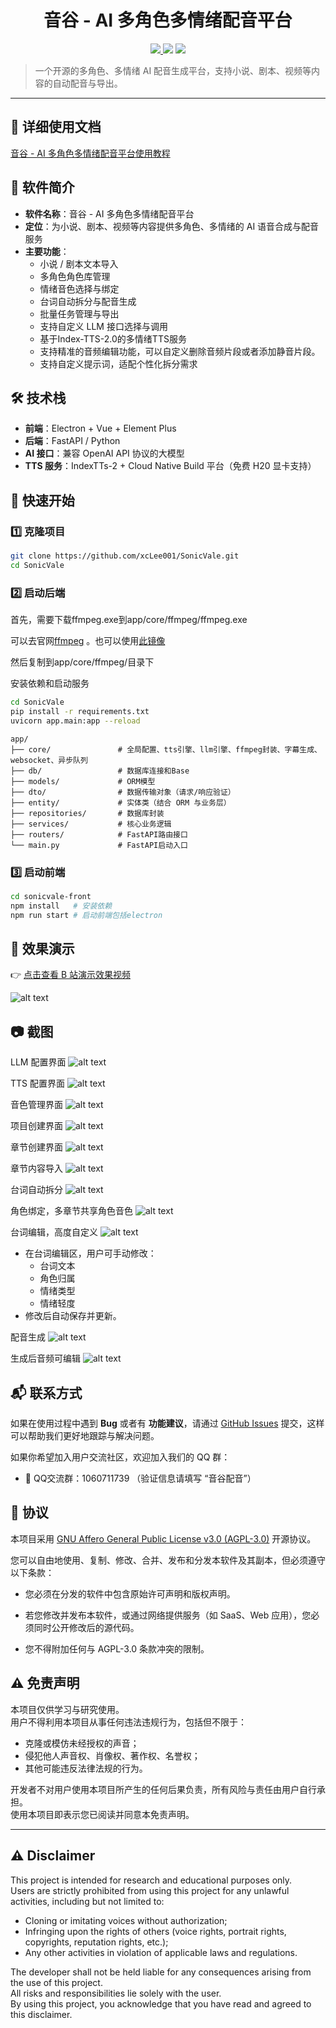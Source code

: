 <div align="center">

# 音谷 - AI 多角色多情绪配音平台

</div>
<p align="center">

<!-- 🌟 官方链接徽章 -->
<a href="https://sw4s2hg7k5y.feishu.cn/wiki/WjbUw1t7JiWIa7k2pFXcxqSbnde?from=from_copylink">
  <img src="https://img.shields.io/badge/飞书-使用教程-4285F4?logo=googleclassroom&logoColor=white" />
</a>
<img src="https://img.shields.io/badge/license-AGPLv3-blue?logo=gnu" />
<img src="https://img.shields.io/badge/release-v1.0.6-brightgreen?logo=semver" />
</p>

> 一个开源的多角色、多情绪 AI 配音生成平台，支持小说、剧本、视频等内容的自动配音与导出。  

---
## 📝 详细使用文档
[音谷 - AI 多角色多情绪配音平台使用教程](https://sw4s2hg7k5y.feishu.cn/wiki/WjbUw1t7JiWIa7k2pFXcxqSbnde?from=from_copylink)
## 📖 软件简介
- **软件名称**：音谷 - AI 多角色多情绪配音平台  
- **定位**：为小说、剧本、视频等内容提供多角色、多情绪的 AI 语音合成与配音服务  
- **主要功能**：
  - 小说 / 剧本文本导入
  - 多角色角色库管理
  - 情绪音色选择与绑定
  - 台词自动拆分与配音生成
  - 批量任务管理与导出
  - 支持自定义 LLM 接口选择与调用
  - 基于Index-TTS-2.0的多情绪TTS服务
  - 支持精准的音频编辑功能，可以自定义删除音频片段或者添加静音片段。
  - 支持自定义提示词，适配个性化拆分需求
## 🛠 技术栈
- **前端**：Electron + Vue + Element Plus  
- **后端**：FastAPI / Python
- **AI 接口**：兼容 OpenAI API 协议的大模型  
- **TTS 服务**：IndexTTs-2 + Cloud Native Build 平台（免费 H20 显卡支持）  

## 🚀 快速开始

### 1️⃣ 克隆项目
```bash
git clone https://github.com/xcLee001/SonicVale.git
cd SonicVale
```
### 2️⃣ 启动后端
首先，需要下载ffmpeg.exe到app/core/ffmpeg/ffmpeg.exe


可以去官网[ffmpeg](https://www.gyan.dev/ffmpeg/builds/packages/ffmpeg-8.0-full_build.7z)
。也可以使用[此镜像](https://www.alipan.com/s/ey5QRqW3Jji)

然后复制到app/core/ffmpeg/目录下

安装依赖和启动服务
```bash
cd SonicVale
pip install -r requirements.txt
uvicorn app.main:app --reload
```


```
app/
├── core/               # 全局配置、tts引擎、llm引擎、ffmpeg封装、字幕生成、websocket、异步队列
├── db/                 # 数据库连接和Base
├── models/             # ORM模型
├── dto/                # 数据传输对象（请求/响应验证）
├── entity/             # 实体类（结合 ORM 与业务层）
├── repositories/       # 数据库封装
├── services/           # 核心业务逻辑
├── routers/            # FastAPI路由接口
└── main.py             # FastAPI启动入口

```



### 3️⃣ 启动前端
```bash
cd sonicvale-front
npm install   # 安装依赖
npm run start # 启动前端包括electron
```


## 🎥 效果演示
👉 [点击查看 B 站演示效果视频](https://www.bilibili.com/video/BV1tSpTz6EBH/)

![alt text](image/image-12.png)
## 📷 截图

LLM 配置界面
![alt text](image/image-1.png)

TTS 配置界面
![alt text](image/image-2.png)

音色管理界面
![alt text](image/image-3.png)

项目创建界面
![alt text](image/image-4.png)

章节创建界面
![alt text](image/image-5.png)

章节内容导入
![alt text](image/image-6.png)

台词自动拆分
![alt text](image/image-7.png)

角色绑定，多章节共享角色音色
![alt text](image/image-8.png)

台词编辑，高度自定义
![alt text](image/image-9.png)
  - 在台词编辑区，用户可手动修改：
    - 台词文本
    - 角色归属
    - 情绪类型
    - 情绪轻度
  - 修改后自动保存并更新。

配音生成
![alt text](image/image-10.png)

生成后音频可编辑
![alt text](image/image-11.png)



## 📬 联系方式

如果在使用过程中遇到 **Bug** 或者有 **功能建议**，请通过 [GitHub Issues](https://github.com/xcLee001/SonicVale/issues) 提交，这样可以帮助我们更好地跟踪与解决问题。  

如果你希望加入用户交流社区，欢迎加入我们的 QQ 群：  

- 💬 QQ交流群：1060711739 （验证信息请填写 “音谷配音”）

## 📜 协议

本项目采用 [GNU Affero General Public License v3.0 (AGPL-3.0)](./LICENSE) 开源协议。  

您可以自由地使用、复制、修改、合并、发布和分发本软件及其副本，但必须遵守以下条款：

- 您必须在分发的软件中包含原始许可声明和版权声明。

- 若您修改并发布本软件，或通过网络提供服务（如 SaaS、Web 应用），您必须同时公开修改后的源代码。

- 您不得附加任何与 AGPL-3.0 条款冲突的限制。

## ⚠️ 免责声明

本项目仅供学习与研究使用。  
用户不得利用本项目从事任何违法违规行为，包括但不限于：  
- 克隆或模仿未经授权的声音；  
- 侵犯他人声音权、肖像权、著作权、名誉权；  
- 其他可能违反法律法规的行为。  

开发者不对用户使用本项目所产生的任何后果负责，所有风险与责任由用户自行承担。  
使用本项目即表示您已阅读并同意本免责声明。  

---

## ⚠️ Disclaimer

This project is intended for research and educational purposes only.  
Users are strictly prohibited from using this project for any unlawful activities, including but not limited to:  
- Cloning or imitating voices without authorization;  
- Infringing upon the rights of others (voice rights, portrait rights, copyrights, reputation rights, etc.);  
- Any other activities in violation of applicable laws and regulations.  

The developer shall not be held liable for any consequences arising from the use of this project.  
All risks and responsibilities lie solely with the user.  
By using this project, you acknowledge that you have read and agreed to this disclaimer.

